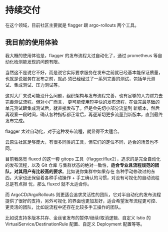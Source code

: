 # 持续交付

在这个领域，目前社区主要就是 flagger 跟 argo-rollouts 两个工具。

## 我目前的使用体验

我大概的使用体验是，flagger 的发布流程太过自动化了，通过 prometheus 等自动化检测能发现的问题有限。

当然这不是说它不好，而是说它实际要求服务在发布之前就已经基本能保证质量，也就是说服务在发布之前，就必
须已经经过了一系列完善的测试，包括单元测试、集成测试、压力测试等。

这对大厂来说可能没什么问题，组织架构与发布流程完善，也有足够的人力财力去完善测试流程。但对小厂而言，
更可能使用短平快的发布流程，在做完最基础的单元测试跟集成测试后，就直接发布了。但是会先切小部分流量到
新版本，然后再观察一段时间，确认各种指标都正常后，再逐渐切更多流量到新版本，直到最终发布完成。

flagger 太过自动化，对于这种发布流程，就显得不太适合。

云原生社区足够庞大，有很多同类的工具，但它们的定位不同，适合的场景也不同。

目前我感觉 fluxcd 的这一套 gitops 工具（flagger/flux2），追求的是完全自动化的发布流程，以及 Git 仓库
与集群状态的绝对一致性，**适合专业且流程规范的团队，对其用户有比较高的要求**。比如说你集群中如果存在
各种手动修改过的东西，大家也还保留着各种手动操作 + 手工确认的习惯，对没有可视化的自动流程总是有点担
忧，那么 fluxcd 就不太适合你。

而 ArgoCD/ArgoRollouts 则更适合追求灵活性的团队，它对半自动化的发布流程提供了很好的支持，另外可视化
的界面也更加友好，适合希望发布流程更可控、更灵活的团队，比如说流程中还存在比较多手工操作的团队。

比如说支持多版本共存、金丝雀发布的暂停/继续/取消逻辑、自定义 Istio 的 VirtualService/DestinationRule
配置、自定义 Deployment 配置等等。
